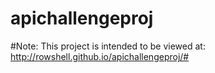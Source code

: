 # apichallengeproj

#Note: This project is intended to be viewed at: http://rowshell.github.io/apichallengeproj/#
